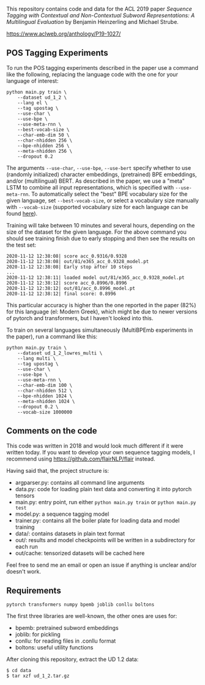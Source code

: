 This repository contains code and data for the ACL 2019 paper *Sequence Tagging with Contextual and Non-Contextual Subword Representations: A Multilingual Evaluation* by Benjamin Heinzerling and Michael Strube.

https://www.aclweb.org/anthology/P19-1027/

## POS Tagging Experiments

To run the POS tagging experiments described in the paper use a command like the following, replacing the language code with the one for your language of interest:

```
python main.py train \
    --dataset ud_1_2 \
    --lang el \
    --tag upostag \
    --use-char \
    --use-bpe \
    --use-meta-rnn \
    --best-vocab-size \
    --char-emb-dim 50 \
    --char-nhidden 256 \
    --bpe-nhidden 256 \
    --meta-nhidden 256 \
    --dropout 0.2
```

The arguments `--use-char`, `--use-bpe`, `--use-bert` specify whether to use (randomly initialized) character embeddings, (pretrained) BPE embeddings, and/or (multilingual) BERT. As described in the paper, we use a "meta" LSTM to combine all input representations, which is specified with `--use-meta-rnn`. To automatically select the "best" BPE vocabulary size for the given language, set `--best-vocab-size`, or select a vocabulary size manually with `--vocab-size` (supported vocabulary size for each language can be found [here](https://nlp.h-its.org/bpemb/#download)).

Training will take between 10 minutes and several hours, depending on the size of the dataset for the given language. For the above command you should see training finish due to early stopping and then see the results on the test set:

```
2020-11-12 12:38:08| score acc_0.9316/0.9328
2020-11-12 12:38:08| out/81/e365_acc_0.9328_model.pt
2020-11-12 12:38:08| Early stop after 10 steps
...
2020-11-12 12:38:11| loaded model out/81/e365_acc_0.9328_model.pt
2020-11-12 12:38:12| score acc_0.8996/0.8996
2020-11-12 12:38:12| out/81/acc_0.8996_model.pt
2020-11-12 12:38:12| final score: 0.8996
```
This particular accuracy is higher than the one reported in the paper (82%) for this language (el: Modern Greek), which might be due to newer versions of pytorch and transformers, but I haven't looked into this.

To train on several languages simultaneously (MultiBPEmb experiments in the paper), run a command like this:

```
python main.py train \
    --dataset ud_1_2_lowres_multi \
    --lang multi \
    --tag upostag \
    --use-char \
    --use-bpe \
    --use-meta-rnn \
    --char-emb-dim 100 \
    --char-nhidden 512 \
    --bpe-nhidden 1024 \
    --meta-nhidden 1024 \
    --dropout 0.2 \
    --vocab-size 1000000
```

## Comments on the code

This code was written in 2018 and would look much different if it were written today.
If you want to develop your own sequence tagging models, I recommend using https://github.com/flairNLP/flair instead.

Having said that, the project structure is:

- argparser.py: contains all command line arguments
- data.py: code for loading plain text data and converting it into pytorch tensors
- main.py: entry point, run either `python main.py train` or `python main.py test`
- model.py: a sequence tagging model
- trainer.py: contains all the boiler plate for loading data and model training
- data/: contains datasets in plain text format
- out/: results and model checkpoints will be written in a subdirectory for each run
- out/cache: tensorized datasets will be cached here

Feel free to send me an email or open an issue if anything is unclear and/or doesn't work.

## Requirements

`pytorch transformers numpy bpemb joblib conllu boltons`

The first three libraries are well-known, the other ones are uses for:

- bpemb: pretrained subword embeddings
- joblib: for pickling
- conllu: for reading files in .conllu format
- boltons: useful utility functions

After cloning this repository, extract the UD 1.2 data:

```
$ cd data
$ tar xzf ud_1_2.tar.gz
```
